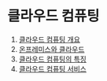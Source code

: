 # 클라우드 컴퓨팅

1. [클라우드 컴퓨팅 개요](1_클라우드_컴퓨팅_개요/README.md)
2. [온프레미스와 클라우드](2_온프레미스와_클라우드/README.md)
3. [클라우드 컴퓨팅의 특징](3_클라우드_컴퓨팅의_특징/README.md)
4. [클라우드 컴퓨팅 서비스](4_클라우드_컴퓨팅_서비스/README.md)